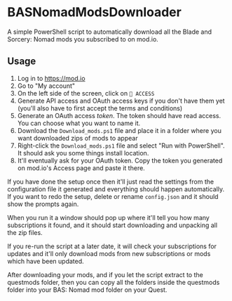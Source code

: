 # BASNomadModsDownloader

A simple PowerShell script to automatically download all the Blade and Sorcery: Nomad mods you subscribed to on mod.io.

## Usage

1. Log in to https://mod.io
2. Go to "My account"
3. On the left side of the screen, click on `🔑 ACCESS`
4. Generate API access and OAuth access keys if you don't have them yet (you'll also have to first accept the terms and conditions)
5. Generate an OAuth access *token*. The token should have read access. You can choose what you want to name it.
6. Download the `Download_mods.ps1` file and place it in a folder where you want downloaded zips of mods to appear
7. Right-click the `Download_mods.ps1` file and select "Run with PowerShell". It should ask you some things install location.
8. It'll eventually ask for your OAuth token. Copy the token you generated on mod.io's Access page and paste it there.

If you have done the setup once then it'll just read the settings from the configuration file it generated and everything should happen automatically. If you want to redo the setup, delete or rename `config.json` and it should show the prompts again.

When you run it a window should pop up where it'll tell you how many subscriptions it found, and it should start downloading and unpacking all the zip files.

If you re-run the script at a later date, it will check your subscriptions for updates and it'll only download mods from new subscriptions or mods which have been updated.

After downloading your mods, and if you let the script extract to the questmods folder, then you can copy all the folders inside the questmods folder into your BAS: Nomad mod folder on your Quest.
